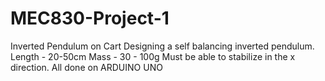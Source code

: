 # MEC830-Project-1
Inverted Pendulum on Cart
Designing a self balancing inverted pendulum.
Length - 20-50cm 
Mass - 30 - 100g
Must be able to stabilize in the x direction.
All done on ARDUINO UNO
